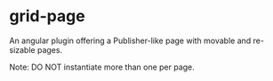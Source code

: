 # grid-page
An angular plugin offering a Publisher-like page with movable and re-sizable pages.

Note: DO NOT instantiate more than one per page. 
